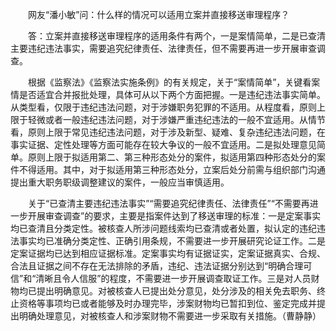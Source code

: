 　　网友“潘小敏”问：什么样的情况可以适用立案并直接移送审理程序？

　　答：立案并直接移送审理程序的适用条件有两个，一是案情简单，二是已查清主要违纪违法事实，需要追究纪律责任、法律责任，但不需要再进一步开展审查调查。

　　根据《监察法》《监察法实施条例》的有关规定，关于“案情简单”，关键看案情是否适宜合并报批处理，具体可从以下两个方面把握。一是违纪违法事实简单。从类型看，仅限于违纪违法问题，对于涉嫌职务犯罪的不适用。从程度看，原则上限于轻微或者一般违纪违法问题，对于涉嫌严重违纪违法的一般不宜适用。从情节看，原则上限于常见违纪违法问题，对于涉及新型、疑难、复杂违纪违法问题，在事实证据、定性处理等方面可能存在较大争议的一般不宜适用。二是拟处理意见简单。原则上限于拟适用第二、第三种形态处分的案件，拟适用第四种形态处分的案件不得适用。其中，对于拟适用第三种形态处分，立案后处分前需与组织部门沟通提出重大职务职级调整建议的案件，一般应当审慎适用。

　　关于“已查清主要违纪违法事实”“需要追究纪律责任、法律责任”“不需要再进一步开展审查调查”的要求，主要是指案件达到了移送审理的标准：一是定案事实均已查清且分类定性。被核查人所涉问题线索均已查清或者处置，拟认定的违纪违法事实均已准确分类定性、正确引用条规，不需要进一步开展研究论证工作。二是定案证据均已达到相应证据标准。定案事实均有证据证实，定案证据真实、合规、合法且证据之间不存在无法排除的矛盾，违纪、违法证据分别达到“明确合理可信”和“清晰且令人信服”的程度，不需要进一步开展调查取证工作。三是对人员财物均已提出明确意见。对被核查人已提出处分意见，处分涉及的相关免去职务、终止资格等事项均已或者能够及时办理完毕，涉案财物均已暂扣到位、鉴定完成并提出明确处理意见，对被核查人和涉案财物不需要进一步采取有关措施。（曹静静）